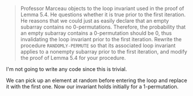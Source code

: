 > Professor Marceau objects to the loop invariant used in the proof of Lemma
> 5.4. He questions whether it is true prior to the first iteration. He
> reasons that we could just as easily declare that an empty subarray
> contains no 0-permutations. Therefore, the probability that an empty
> subarray contains a 0-permutation should be 0, thus invalidating the loop
> invariant prior to the first iteration. Rewrite the procedure
> `RANDOMLY-PERMUTE` so that its associated loop invariant applies to a nonempty
> subarray prior to the first iteration, and modify the proof of Lemma 5.4 for
> your procedure.

I'm not going to write any code since this is trivial.

We can pick up an element at random before entering the loop and replace it
with the first one. Now our invariant holds initially for a 1-permutation.
